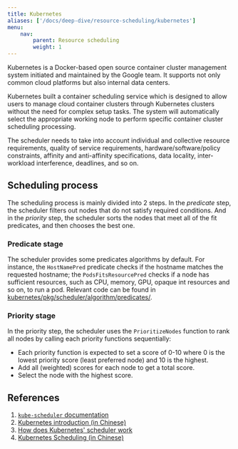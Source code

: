 ```yaml
---
title: Kubernetes
aliases: ['/docs/deep-dive/resource-scheduling/kubernetes']
menu:
    nav:
        parent: Resource scheduling
        weight: 1
---
```


Kubernetes is a Docker-based open source container cluster management system initiated and maintained by the Google team. It supports not only common cloud platforms but also internal data centers.

Kubernetes built a container scheduling service which is designed to allow users to manage cloud container clusters through Kubernetes clusters without the need for complex setup tasks. The system will automatically select the appropriate working node to perform specific container cluster scheduling processing.

The scheduler needs to take into account individual and collective resource requirements, quality of service requirements, hardware/software/policy constraints, affinity and anti-affinity specifications, data locality, inter-workload interference, deadlines, and so on.

## Scheduling process

The scheduling process is mainly divided into 2 steps. In the _predicate_ step, the scheduler filters out nodes that do not satisfy required conditions. And in the _priority_ step, the scheduler sorts the nodes that meet all of the fit predicates, and then chooses the best one.

### Predicate stage

The scheduler provides some predicates algorithms by default. For instance, the `HostNamePred` predicate checks if the hostname matches the requested hostname; the `PodsFitsResourcePred` checks if a node has sufficient resources, such as CPU, memory, GPU, opaque int resources and so on, to run a pod. Relevant code can be found in [kubernetes/pkg/scheduler/algorithm/predicates/](https://github.com/kubernetes/kubernetes/tree/master/pkg/scheduler/algorithm/predicates).

### Priority stage

In the priority step, the scheduler uses the `PrioritizeNodes` function to rank all nodes by calling each priority functions sequentially:

- Each priority function is expected to set a score of 0-10 where 0 is the lowest priority score (least preferred node) and 10 is the highest.
- Add all (weighted) scores for each node to get a total score.
- Select the node with the highest score.

## References

1. [`kube-scheduler` documentation](https://kubernetes.io/docs/reference/command-line-tools-reference/kube-scheduler/)
2. [Kubernetes introduction (in Chinese)](https://yeasy.gitbooks.io/docker_practice/kubernetes/)
3. [How does Kubernetes' scheduler work](http://carmark.github.io/2015/12/21/How-does-Kubernetes-scheduler-work/)
4. [Kubernetes Scheduling (in Chinese)](https://zhuanlan.zhihu.com/p/27754017)
